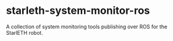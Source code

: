 starleth-system-monitor-ros
================================

A collection of system monitoring tools publishing over ROS for the StarlETH robot.

